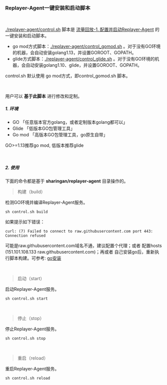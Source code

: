 ### Replayer-Agent一键安装和启动脚本

<br>

[./replayer-agent/control.sh](../../replayer-agent/control.sh) 脚本是 [流量回放-1. 配置并启动Replayer-Agent](./README.md#1-配置并启动replayer-agent) 的一键安装和启动脚本。 

* go mod方式脚本：[./replayer-agent/control_gomod.sh](../../replayer-agent/control_gomod.sh) 。对于没有GO环境的机器，会自动安装golang1.13，并设置GOROOT、GOPATH。
* glide方式脚本：[./replayer-agent/control_glide.sh](../../replayer-agent/control_glide.sh) 。对于没有GO环境的机器，会自动安装golang1.10、glide，并设置GOROOT、GOPATH。

control.sh 默认使用 go mod方式，即control_gomod.sh 脚本。

<br>

用户可以 **基于此脚本** 进行修改和定制。

##### 1. 环境

* GO 「任意版本官方golang，或者定制版本golang都可以」
* Glide 「低版本GO包管理工具」
* Go mod 「高版本GO包管理工具，go原生自带」

GO>=1.13推荐go mod, 低版本推荐glide

<br>

##### 2. 使用

下面的命令都是基于 **sharingan/replayer-agent** 目录操作的。

> 构建（build）

检测GO环境并编译Replayer-Agent服务。

```shell
sh control.sh build
```
如果提示如下错误：
```text
curl: (7) Failed to connect to raw.githubusercontent.com port 443: Connection refused
```
可能是raw.githubusercontent.com域名不通，建议配置个代理；或者 配置hosts (151.101.108.133 raw.githubusercontent.com)；再或者 自己安装go后，重新执行脚本构建。可参考: [go安装](https://github.com/golang/go#download-and-install)

<br>

> 启动（start）

启动Replayer-Agent服务。
```shell
sh control.sh start
```

<br>

> 停止（stop）

停止Replayer-Agent服务。
```shell
sh control.sh stop
```

<br>

> 重启（reload）

重启Replayer-Agent服务。
```shell
sh control.sh reload
```
